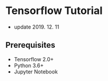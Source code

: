 # Tensorflow Tutorial

* update 2019. 12. 11

## Prerequisites
* Tensorflow 2.0+
* Python 3.6+
* Jupyter Notebook
